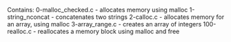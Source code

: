 Contains:
0-malloc_checked.c - allocates memory using malloc
1-string_nconcat - concatenates two strings
2-calloc.c - allocates memory for an array, using malloc
3-array_range.c - creates an array of integers
100-realloc.c - reallocates a memory block using malloc and free
